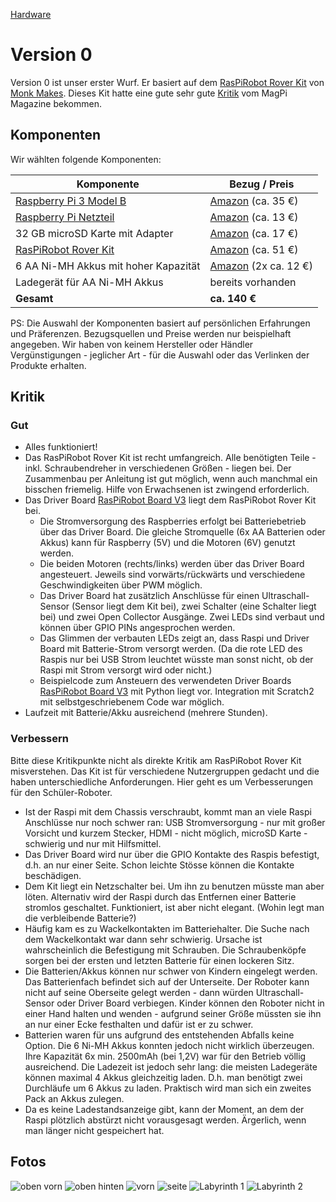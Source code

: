 [Hardware](..)

# Version 0

Version 0 ist unser erster Wurf. Er basiert auf dem [RasPiRobot Rover Kit](https://www.monkmakes.com/pi-rover/) von [Monk Makes](https://www.monkmakes.com/). Dieses Kit hatte eine gute sehr gute [Kritik](https://www.raspberrypi.org/magpi/raspirobot-rover-kit-review/) vom MagPi Magazine bekommen.

## Komponenten

Wir wählten folgende Komponenten:

Komponente | Bezug / Preis
-----------|------------
[Raspberry Pi 3 Model B](https://www.raspberrypi.org/products/raspberry-pi-3-model-b/) | [Amazon](https://www.amazon.de/gp/product/B01CD5VC92/) (ca. 35 €)
[Raspberry Pi Netzteil](https://www.raspberrypi.org/products/raspberry-pi-universal-power-supply/) | [Amazon](https://www.amazon.de/Raspberry-Offizielles-Pi-Netzteil-schwarz/dp/B01DP8O5A4/) (ca. 13 €)
32 GB microSD Karte mit Adapter | [Amazon](https://www.amazon.de/gp/product/B073JWXGNT/) (ca. 17 €)
[RasPiRobot Rover Kit](https://www.monkmakes.com/pi-rover/) | [Amazon](https://www.amazon.de/gp/product/B018Y8IMUE/) (ca. 51 €)
6 AA Ni-MH Akkus mit hoher Kapazität | [Amazon](https://www.amazon.de/gp/product/B00JVV8HRW/) (2x ca. 12 €)
Ladegerät für AA Ni-MH Akkus | bereits vorhanden
**Gesamt** | **ca. 140 €**

PS: Die Auswahl der Komponenten basiert auf persönlichen Erfahrungen und Präferenzen. Bezugsquellen und Preise werden nur beispielhaft angegeben. Wir haben von keinem Hersteller oder Händler Vergünstigungen - jeglicher Art - für die Auswahl oder das Verlinken der Produkte erhalten.

## Kritik

### Gut

* Alles funktioniert!
* Das RasPiRobot Rover Kit ist recht umfangreich. Alle benötigten Teile - inkl. Schraubendreher in verschiedenen Größen - liegen bei. Der Zusammenbau per Anleitung ist gut möglich, wenn auch manchmal ein bisschen friemelig. Hilfe von Erwachsenen ist zwingend erforderlich.
* Das Driver Board [RasPiRobot Board V3](https://www.monkmakes.com/rrb3/) liegt dem RasPiRobot Rover Kit bei.
  * Die Stromversorgung des Raspberries erfolgt bei Batteriebetrieb über das Driver Board. Die gleiche Stromquelle (6x AA Batterien oder Akkus) kann für Raspberry (5V) und die Motoren (6V) genutzt werden.
  * Die beiden Motoren (rechts/links) werden über das Driver Board angesteuert. Jeweils sind vorwärts/rückwärts und verschiedene Geschwindigkeiten über PWM möglich.
  * Das Driver Board hat zusätzlich Anschlüsse für einen Ultraschall-Sensor (Sensor liegt dem Kit bei), zwei Schalter (eine Schalter liegt bei) und zwei Open Collector Ausgänge. Zwei LEDs sind verbaut und können über GPIO PINs angesprochen werden.
  * Das Glimmen der verbauten LEDs zeigt an, dass Raspi und Driver Board mit Batterie-Strom versorgt werden. (Da die rote LED des Raspis nur bei USB Strom leuchtet wüsste man sonst nicht, ob der Raspi mit Strom versorgt wird oder nicht.)
  * Beispielcode zum Ansteuern des verwendeten Driver Boards [RasPiRobot Board V3](https://www.monkmakes.com/rrb3/) mit Python liegt vor. Integration mit Scratch2 mit selbstgeschriebenem Code war möglich.
* Laufzeit mit Batterie/Akku ausreichend (mehrere Stunden).

### Verbessern

Bitte diese Kritikpunkte nicht als direkte Kritik am RasPiRobot Rover Kit misverstehen. Das Kit ist für verschiedene Nutzergruppen gedacht und die haben unterschiedliche Anforderungen. Hier geht es um Verbesserungen für den Schüler-Roboter.

* Ist der Raspi mit dem Chassis verschraubt, kommt man an viele Raspi Anschlüsse nur noch schwer ran: USB Stromversorgung - nur mit großer Vorsicht und kurzem Stecker, HDMI - nicht möglich, microSD Karte - schwierig und nur mit Hilfsmittel.
* Das Driver Board wird nur über die GPIO Kontakte des Raspis befestigt, d.h. an nur einer Seite. Schon leichte Stösse können die Kontakte beschädigen. 
* Dem Kit liegt ein Netzschalter bei. Um ihn zu benutzen müsste man aber löten. Alternativ wird der Raspi durch das Entfernen einer Batterie stromlos geschaltet. Funktioniert, ist aber nicht elegant. (Wohin legt man die verbleibende Batterie?)
* Häufig kam es zu Wackelkontakten im Batteriehalter. Die Suche nach dem Wackelkontakt war dann sehr schwierig. Ursache ist wahrscheinlich die Befestigung mit Schrauben. Die Schraubenköpfe sorgen bei der ersten und letzten Batterie für einen lockeren Sitz.
* Die Batterien/Akkus können nur schwer von Kindern eingelegt werden. Das Batterienfach befindet sich auf der Unterseite. Der Roboter kann nicht auf seine Oberseite gelegt werden - dann würden Ultraschall-Sensor oder Driver Board verbiegen. Kinder können den Roboter nicht in einer Hand halten und wenden - aufgrund seiner Größe müssten sie ihn an nur einer Ecke festhalten und dafür ist er zu schwer.
* Batterien waren für uns aufgrund des entstehenden Abfalls keine Option. Die 6 Ni-MH Akkus konnten jedoch nicht wirklich überzeugen. Ihre Kapazität 6x min. 2500mAh (bei 1,2V) war für den Betrieb völlig ausreichend. Die Ladezeit ist jedoch sehr lang: die meisten Ladegeräte können maximal 4 Akkus gleichzeitig laden. D.h. man benötigt zwei Durchläufe um 6 Akkus zu laden. Praktisch wird man sich ein zweites Pack an Akkus zulegen.
* Da es keine Ladestandsanzeige gibt, kann der Moment, an dem der Raspi plötzlich abstürzt nicht vorausgesagt werden. Ärgerlich, wenn man länger nicht gespeichert hat.

## Fotos

![oben vorn](images/v0_top11.jpg)
![oben hinten](images/v0_top7.jpg)
![vorn](images/v0_12.jpg)
![seite](images/v0_9.jpg)
![Labyrinth 1](images/v0_labyrinth1.jpg)
![Labyrinth 2](images/v0_labyrinth2.jpg)
